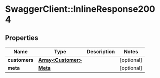 # SwaggerClient::InlineResponse2004

## Properties
Name | Type | Description | Notes
------------ | ------------- | ------------- | -------------
**customers** | [**Array&lt;Customer&gt;**](Customer.md) |  | [optional] 
**meta** | [**Meta**](Meta.md) |  | [optional] 


